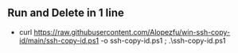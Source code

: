 ## Run and Delete in 1 line
 - curl https://raw.githubusercontent.com/Alopezfu/win-ssh-copy-id/main/ssh-copy-id.ps1 -o ssh-copy-id.ps1 ; .\ssh-copy-id.ps1
